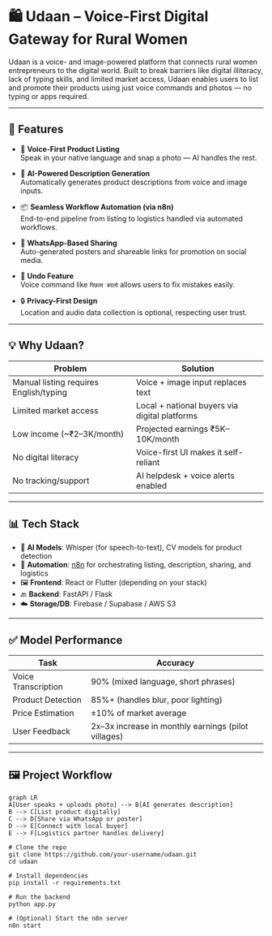 # 🛍️ Udaan – Voice-First Digital Gateway for Rural Women

Udaan is a voice- and image-powered platform that connects rural women entrepreneurs to the digital world. Built to break barriers like digital illiteracy, lack of typing skills, and limited market access, Udaan enables users to list and promote their products using just voice commands and photos — no typing or apps required.

---

## 🚀 Features

- 🎤 **Voice-First Product Listing**  
  Speak in your native language and snap a photo — AI handles the rest.

- 🤖 **AI-Powered Description Generation**  
  Automatically generates product descriptions from voice and image inputs.

- 📦 **Seamless Workflow Automation (via n8n)**  
  End-to-end pipeline from listing to logistics handled via automated workflows.

- 📲 **WhatsApp-Based Sharing**  
  Auto-generated posters and shareable links for promotion on social media.

- 🔄 **Undo Feature**  
  Voice command like `पिछला बदलो` allows users to fix mistakes easily.

- 🔒 **Privacy-First Design**  
  Location and audio data collection is optional, respecting user trust.

---

## 💡 Why Udaan?

| Problem | Solution |
|--------|----------|
| Manual listing requires English/typing | Voice + image input replaces text |
| Limited market access | Local + national buyers via digital platforms |
| Low income (~₹2–3K/month) | Projected earnings ₹5K–10K/month |
| No digital literacy | Voice-first UI makes it self-reliant |
| No tracking/support | AI helpdesk + voice alerts enabled |

---

## 📊 Tech Stack

- 🧠 **AI Models**: Whisper (for speech-to-text), CV models for product detection  
- 🧰 **Automation**: [n8n](https://n8n.io) for orchestrating listing, description, sharing, and logistics  
- 🖼️ **Frontend**: React or Flutter (depending on your stack)  
- 🔙 **Backend**: FastAPI / Flask  
- ☁️ **Storage/DB**: Firebase / Supabase / AWS S3

---

## ✅ Model Performance

| Task | Accuracy |
|------|----------|
| Voice Transcription | 90% (mixed language, short phrases) |
| Product Detection | 85%+ (handles blur, poor lighting) |
| Price Estimation | ±10% of market average |
| User Feedback | 2x–3x increase in monthly earnings (pilot villages) |

---

## 🖼️ Project Workflow

```mermaid
graph LR
A[User speaks + uploads photo] --> B[AI generates description]
B --> C[List product digitally]
C --> D[Share via WhatsApp or poster]
D --> E[Connect with local buyer]
E --> F[Logistics partner handles delivery]

# Clone the repo
git clone https://github.com/your-username/udaan.git
cd udaan

# Install dependencies
pip install -r requirements.txt

# Run the backend
python app.py

# (Optional) Start the n8n server
n8n start
